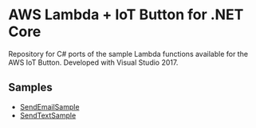 # AWS Lambda + IoT Button for .NET Core
Repository for C# ports of the sample Lambda functions available for the AWS IoT Button. Developed with Visual Studio 2017.

## Samples

* [SendEmailSample](src/SendEmailSample)
* [SendTextSample](src/SendTextSample)
